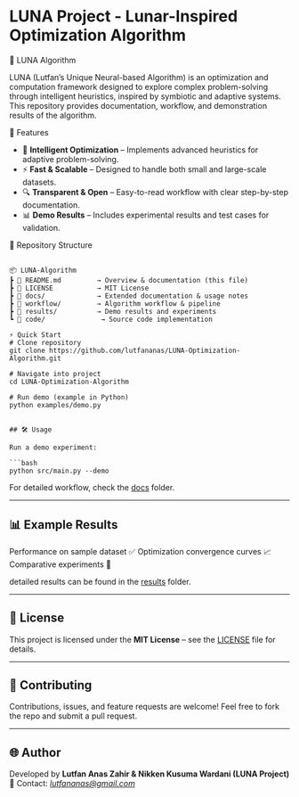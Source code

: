 # LUNA Project - Lunar-Inspired Optimization Algorithm

🌙 LUNA Algorithm

LUNA (Lutfan’s Unique Neural-based Algorithm) is an optimization and computation framework designed to explore complex problem-solving through intelligent heuristics, inspired by symbiotic and adaptive systems. This repository provides documentation, workflow, and demonstration results of the algorithm.

🚀 Features
- 🧠 **Intelligent Optimization** – Implements advanced heuristics for adaptive problem-solving.  
- ⚡ **Fast & Scalable** – Designed to handle both small and large-scale datasets.  
- 🔍 **Transparent & Open** – Easy-to-read workflow with clear step-by-step documentation.  
- 📊 **Demo Results** – Includes experimental results and test cases for validation.  

📂 Repository Structure
```

📦 LUNA-Algorithm
┣ 📜 README.md         → Overview & documentation (this file)
┣ 📜 LICENSE           → MIT License
┣ 📂 docs/             → Extended documentation & usage notes
┣ 📂 workflow/         → Algorithm workflow & pipeline
┣ 📂 results/          → Demo results and experiments
┗ 📂 code/              → Source code implementation

⚡ Quick Start
# Clone repository
git clone https://github.com/lutfananas/LUNA-Optimization-Algorithm.git

# Navigate into project
cd LUNA-Optimization-Algorithm

# Run demo (example in Python)
python examples/demo.py


## 🛠️ Usage

Run a demo experiment:

```bash
python src/main.py --demo
```

For detailed workflow, check the [docs](./docs/) folder.

---

## 📊 Example Results

Performance on sample dataset ✅
Optimization convergence curves 📈
Comparative experiments 🔬

detailed results can be found in the [results](./results/) folder.

---

## 📝 License

This project is licensed under the **MIT License** – see the [LICENSE](./LICENSE) file for details.

---

## 🤝 Contributing

Contributions, issues, and feature requests are welcome!
Feel free to fork the repo and submit a pull request.

---

## 🌐 Author

Developed by **Lutfan Anas Zahir & Nikken Kusuma Wardani (LUNA Project)**
📧 Contact: *[lutfananas@gmail.com](mailto:lutfananas@gmail.com)*

```


